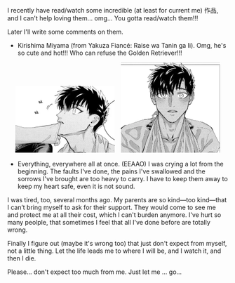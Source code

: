 I recently have read/watch some incredible (at least for current me) 作品, and I can't help loving them... omg... You gotta read/watch them!!!

Later I'll write some comments on them.

- Kirishima Miyama (from Yakuza Fiancé: Raise wa Tanin ga Ii).
Omg, he's so cute and hot!!! Who can refuse the Golden Retriever!!!

<p align="center">
  <img src="../../public/incredible_comics_and_movies/Cute!!!.png" alt="Cute_1" width="45%" style="display:inline-block; margin-right: 10px;">
  <img src="https://github.com/Ytang520/nolebase-template/blob/main/public/incredible_comics_and_movies/Cute++!!.png" alt="Cute_2" width="45%" style="display:inline-block;">
</p>


- Everything, everywhere all at once. (EEAAO)
I was crying a lot from the beginning. The faults I've done, the pains I've swallowed and the sorrows I've brought are too heavy to carry. I have to keep them away to keep my heart safe, even it is not sound.

I was tired, too, several months ago. My parents are so kind—too kind—that I can’t bring myself to ask for their support. They would come to see me and protect me at all their cost, which I can't burden anymore. I've hurt so many peolple, that sometimes I feel that all I've done before are totally wrong.

Finally I figure out (maybe it's wrong too) that just don't expect from myself, not a little thing. Let the life leads me to where I will be, and I watch it, and then I die.

Please... don't expect too much from me. Just let me ... go...
